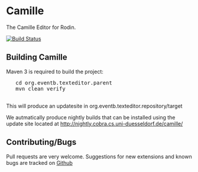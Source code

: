 # Camille
The Camille Editor for Rodin.

[![Build Status](https://travis-ci.org/hhu-stups/camille.svg)](https://travis-ci.org/hhu-stups/camille)

## Building Camille
Maven 3 is required to build the project: 
  <pre>
   cd org.eventb.texteditor.parent
   mvn clean verify 
  </pre>  
  
This will produce an updatesite in org.eventb.texteditor.repository/target

We autmatically produce nightly builds that can be installed using the update site located at  http://nightly.cobra.cs.uni-duesseldorf.de/camille/

## Contributing/Bugs
Pull requests are very welcome. Suggestions for new extensions and known bugs are tracked on [Github](https://github.com/hhu-stups/camille/issues)

